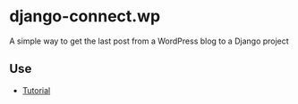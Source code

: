django-connect.wp
=============

 A simple way to get the last post from a WordPress blog to a Django project


Use
------------

* [Tutorial](http://rafaparadela.tumblr.com)